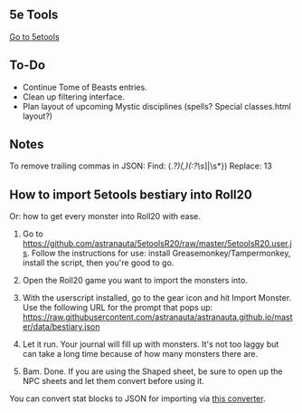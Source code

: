 ## 5e Tools
[Go to 5etools](https://astranauta.github.io/5etools.html)

## To-Do
- Continue Tome of Beasts entries.
- Clean up filtering interface.
- Plan layout of upcoming Mystic disciplines (spells? Special classes.html layout?)

## Notes
To remove trailing commas in JSON:
Find: (.*?)(,)(:?\s*]|\s*})
Replace: $1$3

## How to import 5etools bestiary into Roll20
Or: how to get every  monster into Roll20 with ease.

1. Go to https://github.com/astranauta/5etoolsR20/raw/master/5etoolsR20.user.js. Follow the instructions for use: install Greasemonkey/Tampermonkey, install the script, then you're good to go.

2. Open the Roll20 game you want to import the monsters into.

3. With the userscript installed, go to the gear icon and hit Import Monster. Use the following URL for the prompt that pops up:
https://raw.githubusercontent.com/astranauta/astranauta.github.io/master/data/bestiary.json

4. Let it run. Your journal will fill up with monsters. It's not too laggy but can take a long time because of how many monsters there are.

5. Bam. Done. If you are using the Shaped sheet, be sure to open up the NPC sheets and let them convert before using it.

You can convert stat blocks to JSON for importing via [this converter](https://astranauta.github.io/converter.html).
